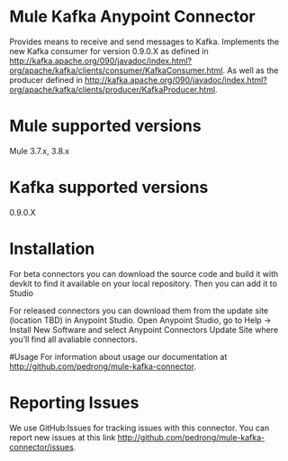 # Mule Kafka Anypoint Connector

Provides means to receive and send messages to Kafka.
Implements the new Kafka consumer for version 0.9.0.X as defined in http://kafka.apache.org/090/javadoc/index.html?org/apache/kafka/clients/consumer/KafkaConsumer.html.
As well as the producer defined in http://kafka.apache.org/090/javadoc/index.html?org/apache/kafka/clients/producer/KafkaProducer.html. 

# Mule supported versions
Mule 3.7.x, 3.8.x

# Kafka supported versions
0.9.0.X

# Installation
For beta connectors you can download the source code and build it with devkit to find it available on your local repository. Then you can add it to Studio

For released connectors you can download them from the update site (location TBD) in Anypoint Studio.
Open Anypoint Studio, go to Help → Install New Software and select Anypoint Connectors Update Site where you’ll find all avaliable connectors.

#Usage
For information about usage our documentation at http://github.com/pedrong/mule-kafka-connector.

# Reporting Issues

We use GitHub:Issues for tracking issues with this connector. You can report new issues at this link http://github.com/pedrong/mule-kafka-connector/issues.
